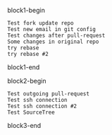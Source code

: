 block1-begin

	Test fork update repo
	Test new email in git config
	Test changes after pull-request
	Some changes in original repo
	try rebase
	try rebase #2


block1-end


block2-begin

	Test outgoing pull-request
	Test ssh connection
	Test ssh connection #2
	Test SourceTree

block3-end